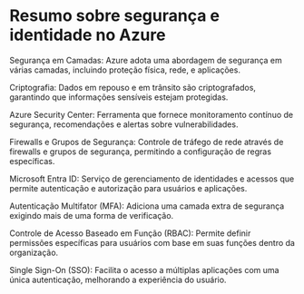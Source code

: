 # Resumo sobre segurança e identidade no Azure


Segurança em Camadas: Azure adota uma abordagem de segurança em várias camadas, incluindo proteção física, rede, e aplicações.

Criptografia: Dados em repouso e em trânsito são criptografados, garantindo que informações sensíveis estejam protegidas.

Azure Security Center: Ferramenta que fornece monitoramento contínuo de segurança, recomendações e alertas sobre vulnerabilidades.

Firewalls e Grupos de Segurança: Controle de tráfego de rede através de firewalls e grupos de segurança, permitindo a configuração de regras específicas.

Microsoft Entra ID: Serviço de gerenciamento de identidades e acessos que permite autenticação e autorização para usuários e aplicações.

Autenticação Multifator (MFA): Adiciona uma camada extra de segurança exigindo mais de uma forma de verificação.

Controle de Acesso Baseado em Função (RBAC): Permite definir permissões específicas para usuários com base em suas funções dentro da organização.

Single Sign-On (SSO): Facilita o acesso a múltiplas aplicações com uma única autenticação, melhorando a experiência do usuário.
